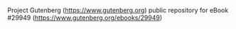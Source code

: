 Project Gutenberg (https://www.gutenberg.org) public repository for eBook #29949 (https://www.gutenberg.org/ebooks/29949)
